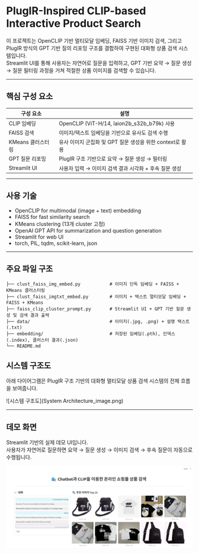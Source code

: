 # PlugIR-Inspired CLIP-based Interactive Product Search

이 프로젝트는 OpenCLIP 기반 멀티모달 임베딩, FAISS 기반 이미지 검색, 그리고 PlugIR 방식의 GPT 기반 질의 리포밍 구조를 결합하여 구현된 대화형 상품 검색 시스템입니다.  
Streamlit UI를 통해 사용자는 자연어로 질문을 입력하고, GPT 기반 요약 → 질문 생성 → 질문 필터링 과정을 거쳐 적절한 상품 이미지를 검색할 수 있습니다.

---

## 핵심 구성 요소

| 구성 요소            | 설명 |
|---------------------|------|
| CLIP 임베딩         | OpenCLIP (ViT-H/14, laion2b_s32b_b79k) 사용 |
| FAISS 검색          | 이미지/텍스트 임베딩을 기반으로 유사도 검색 수행 |
| KMeans 클러스터링   | 유사 이미지 군집화 및 GPT 질문 생성을 위한 context로 활용 |
| GPT 질문 리포밍     | PlugIR 구조 기반으로 요약 → 질문 생성 → 필터링 |
| Streamlit UI        | 사용자 입력 → 이미지 검색 결과 시각화 + 후속 질문 생성 |

---

## 사용 기술

- OpenCLIP for multimodal (image + text) embedding
- FAISS for fast similarity search
- KMeans clustering (13개 cluster 고정)
- OpenAI GPT API for summarization and question generation
- Streamlit for web UI
- torch, PIL, tqdm, scikit-learn, json

---

## 주요 파일 구조

```
├── clust_faiss_img_embed.py           # 이미지 단독 임베딩 + FAISS + KMeans 클러스터링
├── clust_faiss_imgtxt_embed.py        # 이미지 + 텍스트 멀티모달 임베딩 + FAISS + KMeans
├── faiss_clip_cluster_prompt.py       # Streamlit UI + GPT 기반 질문 생성 및 검색 결과 출력
├── data/                              # 이미지(.jpg, .png) + 설명 텍스트(.txt)
├── embedding/                         # 저장된 임베딩(.pth), 인덱스(.index), 클러스터 결과(.json)
└── README.md
```

## 시스템 구조도

아래 다이어그램은 PlugIR 구조 기반의 대화형 멀티모달 상품 검색 시스템의 전체 흐름을 보여줍니다.

![시스템 구조도](System Architecture_image.png)

---

## 데모 화면

Streamlit 기반의 실제 데모 UI입니다.  
사용자가 자연어로 질문하면 요약 → 질문 생성 → 이미지 검색 → 후속 질문이 자동으로 수행됩니다.

![데모 화면](demo_image.png)

